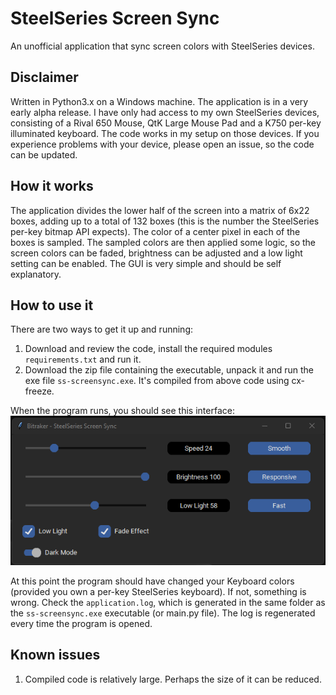 # SteelSeries Screen Sync

An unofficial application that sync screen colors with SteelSeries devices.

## Disclaimer

Written in Python3.x on a Windows machine. The application is in a very early alpha release. I have only had access to my own SteelSeries devices, consisting of a Rival 650 Mouse, QtK Large Mouse Pad and a K750 per-key illuminated keyboard. The code works in my setup on those devices. If you experience problems with your device, please open an issue, so the code can be updated.

## How it works

The application divides the lower half of the screen into a matrix of 6x22 boxes, adding up to a total of 132 boxes (this is the number the SteelSeries per-key bitmap API expects). The color of a center pixel in each of the boxes is sampled. 
The sampled colors are then applied some logic, so the screen colors can be faded, brightness can be adjusted and a low light setting can be enabled. 
The GUI is very simple and should be self explanatory.

## How to use it

There are two ways to get it up and running:
1. Download and review the code, install the required modules `requirements.txt` and run it.
2. Download the zip file containing the executable, unpack it and run the exe file `ss-screensync.exe`. It's compiled from above code using cx-freeze.

When the program runs, you should see this interface:
![GUI Example](gui.png)

At this point the program should have changed your Keyboard colors (provided you own a per-key SteelSeries keyboard). If not, something is wrong.
Check the `application.log`, which is generated in the same folder as the `ss-screensync.exe` executable (or main.py file). The log is regenerated every time the program is opened.

## Known issues
1. Compiled code is relatively large. Perhaps the size of it can be reduced.
